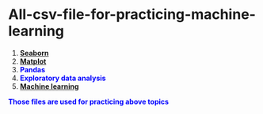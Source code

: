 # All-csv-file-for-practicing-machine-learning

1. **[Seaborn](https://github.com/romantalukdar346/Seaborn)**
2. **[Matplot](https://github.com/romantalukdar346/Matplotlib)**
3. **<font color="blue">Pandas</font>**
4. **<font color="blue">Exploratory data analysis</font>**
5. **[Machine learning](https://github.com/romantalukdar346/Machine_learning)**

<font color="blue">**Those files are used for practicing above topics**</font>

